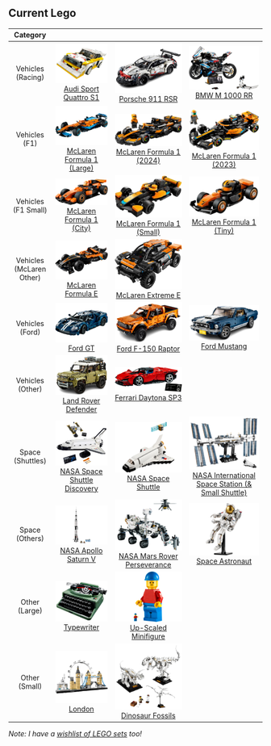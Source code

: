 ## Current Lego

|         Category         |                                                                                                                                                       |                                                                                                                                                       |                                                                                                                                                                                |
| :----------------------: | :---------------------------------------------------------------------------------------------------------------------------------------------------: | :---------------------------------------------------------------------------------------------------------------------------------------------------: | :----------------------------------------------------------------------------------------------------------------------------------------------------------------------------: |
|    Vehicles (Racing)     |         ![Audi Sport Quattro S1](lego/76897.png) [Audi Sport Quattro S1](https://www.lego.com/en-gb/product/1985-audi-sport-quattro-s1-76897)         |                    ![Porsche 911 RSR](lego/42096.png) [Porsche 911 RSR](https://www.lego.com/en-gb/product/porsche-911-rsr-42096)                     |                                    ![BMW M 1000 RR](lego/42130.png) [BMW M 1000 RR](https://www.lego.com/en-gb/product/bmw-m-1000-rr-42130)                                    |
|      Vehicles (F1)       |     ![McLaren Formula 1 (Large)](lego/42141.png) [McLaren Formula 1 (Large)](https://www.lego.com/en-gb/product/mclaren-formula-1-race-car-42141)     |    ![McLaren Formula 1 (2024)](lego/77251.png) [McLaren Formula 1 (2024)](https://www.lego.com/en-gb/product/mclaren-f1-team-mcl38-race-car-77251)    |                ![McLaren Formula 1 (2023)](lego/76919.png) [McLaren Formula 1 (2023)](https://www.lego.com/en-gb/product/2023-mclaren-formula-1-race-car-76919)                |
|   Vehicles (F1 Small)    |   ![McLaren Formula 1 (City)](lego/60442.png) [McLaren Formula 1 (City)](https://www.lego.com/en-gb/product/f1-driver-with-mclaren-race-car-60442)    |       ![McLaren Formula 1 (Small)](lego/30683.png) [McLaren Formula 1 (Small)](https://www.lego.com/en-gb/product/mclaren-formula-1-car-30683)        |                   ![McLaren Formula 1 (Tiny)](lego/71049.png) [McLaren Formula 1 (Tiny)](https://www.lego.com/en-gb/product/f1-collectible-race-cars-71049)                    |
| Vehicles (McLaren Other) |          ![McLaren Formula E](lego/42169.png) [McLaren Formula E](https://www.lego.com/en-gb/product/neom-mclaren-formula-e-race-car-42169)           |          ![McLaren Extreme E](lego/42166.png) [McLaren Extreme E](https://www.lego.com/en-gb/product/neom-mclaren-extreme-e-race-car-42166)           |
|     Vehicles (Ford)      |                              ![Ford GT](lego/42154.png) [Ford GT](https://www.lego.com/en-gb/product/2022-ford-gt-42154)                              |                 ![Ford F-150 Raptor](lego/42126.png) [Ford F-150 Raptor](https://www.lego.com/en-gb/product/ford-f-150-raptor-42126)                  |                                     ![Ford Mustang](lego/10265.png) [Ford Mustang](https://www.lego.com/en-gb/product/ford-mustang-10265)                                      |
|     Vehicles (Other)     |              ![Land Rover Defender](lego/42110.png) [Land Rover Defender](https://www.lego.com/en-gb/product/land-rover-defender-42110)               |              ![Ferrari Daytona SP3](lego/42143.png) [Ferrari Daytona SP3](https://www.lego.com/en-gb/product/ferrari-daytona-sp3-42143)               |                                                                                                                                                                                |
|     Space (Shuttles)     | ![NASA Space Shuttle Discovery](lego/10283.png) [NASA Space Shuttle Discovery](https://www.lego.com/en-gb/product/nasa-space-shuttle-discovery-10283) |                  ![NASA Space Shuttle](lego/31134.png) [NASA Space Shuttle](https://www.lego.com/en-gb/product/space-shuttle-31134)                   | ![NASA International Space Station](lego/21321.png) [NASA International Space Station (& Small Shuttle)](https://www.lego.com/en-gb/product/international-space-station-21321) |
|      Space (Others)      |          ![NASA Apollo Saturn V](lego/92176.png) [NASA Apollo Saturn V](https://www.lego.com/en-gb/product/lego-nasa-apollo-saturn-v-92176)           | ![NASA Mars Rover Perseverance](lego/42158.png) [NASA Mars Rover Perseverance](https://www.lego.com/en-gb/product/nasa-mars-rover-perseverance-42158) |                                 ![Space Astronaut](lego/31152.png) [Space Astronaut](https://www.lego.com/en-gb/product/space-astronaut-31152)                                 |
|      Other (Large)       |                            ![Typewriter](lego/21327.png) [Typewriter](https://www.lego.com/en-gb/product/typewriter-21327)                            |               ![Minifigure](lego/40649.png) [Up-Scaled Minifigure](https://www.lego.com/en-gb/product/up-scaled-lego-minifigure-40649)                |                                                                                                                                                                                |
|      Other (Small)       |                                  ![London](lego/21034.png) [London](https://www.lego.com/en-gb/product/london-21034)                                  |                   ![Dinosaur Fossils](lego/21320.png) [Dinosaur Fossils](https://www.lego.com/en-gb/product/dinosaur-fossils-21320)                   |                                                                                                                                                                                |

_Note: I have a [wishlist of LEGO sets](/wishlist.html#lego--similar) too!_
